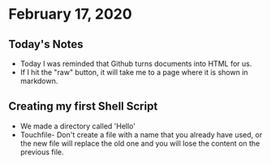 # February 17, 2020
## Today's Notes
- Today I was reminded that Github turns documents into HTML for us. 
- If I hit the "raw" button, it will take me to a page where it is shown in markdown.

## Creating my first Shell Script

- We made a directory called 'Hello'
- Touchfile- Don't create a file with a name that you already have used, or the new file will replace the old one and you will lose the content on the previous file.
